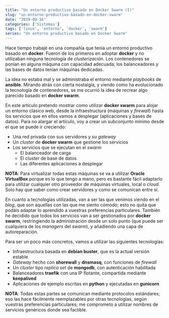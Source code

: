 ```yaml
---
title: "Un entorno productivo basado en Docker Swarm (I)"
slug: "un-entorno-productivo-basado-en-docker-swarm"
date: "2019-09-16"
categories: ['Sistemas']
tags: ['linux', 'entorno', 'docker', 'swarm']
series: "Un entorno productivo basado en Docker Swarm"
---
```


Hace tiempo trabajé en una compañía que tenía un entorno productivo basado en **docker**.
Fueron de los primeros en adoptar **docker** y no utilizaban ninguna tecnología
de *clusterización*. Los contenedores se ponían en alguna máquina con capacidad adecuada;
los balanceadores y las bases de datos tenían máquinas dedicadas.<!--more-->

La idea no estaba mal y se administraba el entorno mediante *playbooks* de **ansible**.
Mirando atrás con cierta nostalgia, y viendo como ha evolucionado la tecnología de
contenedores, se me ocurrió la idea de recrear algo parecido basado en **docker swarm**.

En este artículo pretendo mostrar como utilizar **docker swarm** para alojar un
entorno clásico web, desde la infraestructura (máquinas y *firewall*) hasta los servicios
que en ellos vamos a desplegar (aplicaciones y bases de datos). Para no alargar el
artículo, voy a crear un subconjunto mínimo desde el que se puede ir creciendo:

* Una red privada con sus servidores y su *gateway*
* Un *cluster* de **docker swarm** que gestione los servicios
* Los servicios que se ejecutan en el *swarm*
    * El balanceador de carga
    * El *cluster* de base de datos
    * Las diferentes aplicaciones a desplegar

**NOTA**: Para virtualizar todas estas máquinas se va a utilizar **Oracle VirtualBox**
porque es lo que tengo a mano, pero es bastante fácil adaptarlo para utilizar cualquier
otro proveedor de máquinas virtuales, local o *cloud*. Solo hay que saber como crear
servidores y como se comunican entre sí.

En cuanto a tecnologías utilizadas, van a ser las que venimos viendo en el *blog*, que son
aquellas con las que me siento cómodo; esto no quita que podáis adaptar lo aprendido a
vuestras preferencias particulares. También he decidido que todos los servicios van a ser
gestionados por **docker swarm**, restringiendo la administración desde un solo punto
(que puede ser cualquiera de los *managers* del *swarm*), y añadiendo una capa de autoreparación.

Para ser un poco más concretos, vamos a utilizar las siguientes tecnologías:

* Infraestructura basada en **debian buster**, que es la actual versión estable
* *Gateway* hecho con **shorewall** y **dnsmasq**, con funciones de *firewall*
* Un *cluster* tipo *replica set* de **mongodb**, con autenticación habilitada
* Balanceadores **traefik** con una IP flotante, compartida mediante **keepalived**
* Aplicaciones de ejemplo escritas en **python** y ejecutadas en **gunicorn**

**NOTA**: Todas estas partes se comunican mediante protocolos estándares; eso las
hace fácilmente reemplazables por otras tecnologías, según vuestras preferencias
particulares; me comprometo a utilizar nombres de servicios genéricos donde sea factible.
